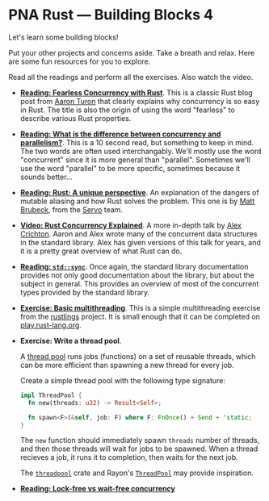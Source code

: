 # PNA Rust &mdash; Building Blocks 4

Let's learn some building blocks!

Put your other projects and concerns aside. Take a breath and relax. Here
are some fun resources for you to explore.

Read all the readings and perform all the exercises. Also watch the video.

- **[Reading: Fearless Concurrency with Rust][f]**. This is a classic Rust blog
  post from [Aaron Turon][at] that clearly explains why concurrency is so easy
  in Rust. The title is also the origin of using the word "fearless" to describe
  various Rust properties.
  
- **[Reading: What is the difference between concurrency and parallelism?][d]**.
  This is a 10 second read, but something to keep in mind. The two words are
  often used interchangably. We'll mostly use the word "concurrent" since it is
  more general than "parallel". Sometimes we'll use the word "parallel" to be
  more specific, sometimes because it sounds better…

- **[Reading: Rust: A unique perspective][ru]**. An explanation of the dangers
  of mutable aliasing and how Rust solves the problem. This one is by [Matt
  Brubeck][mb], from the [Servo] team.

- **[Video: Rust Concurrency Explained][ex]**. A more in-depth talk by [Alex
  Crichton][ac]. Aaron and Alex wrote many of the concurrent data structures in
  the standard library. Alex has given versions of this talk for years, and it
  is a pretty great overview of what Rust can do.

- **[Reading: `std::sync`][ss]**. Once again, the standard library documentation
  provides not only good documentation about the library, but about the subject
  in general. This provides an overview of most of the concurrent types provided
  by the standard library.

- **[Exercise: Basic multithreading][bmt]**. This is a simple multithreading
  exercise from the [rustlings] project. It is small enough that it can be
  completed on [play.rust-lang.org].

- **Exercise: Write a thread pool**.

  A [thread pool] runs jobs (functions) on a set of reusable threads, which can
  be more efficient than spawning a new thread for every job.

  Create a simple thread pool with the following type signature:

  ```rust
  impl ThreadPool {
    fn new(threads: u32) -> Result<Self>;

    fn spawn<F>(&self, job: F) where F: FnOnce() + Send + 'static;
  }
  ```

  The `new` function should immediately spawn `threads` number of threads, and
  then those threads will wait for jobs to be spawned. When a thread recieves a
  job, it runs it to completion, then waits for the next job.

  The [`threadpool`][tp1] crate and Rayon's [`ThreadPool`][tp2] may provide inspiration.

- **[Reading: Lock-free vs wait-free concurrency][lf]**

<!--

TODO

overview of concurrent data structures
code reordering

https://en.wikipedia.org/wiki/Concurrent_data_structure
https://preshing.com/20120625/memory-ordering-at-compile-time/
https://www.cl.cam.ac.uk/~jp622/the_problem_of_programming_language_concurrency_semantics.pdf
https://mtak-blog.github.io/are-we-lock-free-yet

-->

[lf]: https://rethinkdb.com/blog/lock-free-vs-wait-free-concurrency/
[play.rust-lang.org]: https://play.rust-lang.org/
[tp1]: https://docs.rs/threadpool/1.7.1/threadpool/struct.ThreadPool.html
[tp2]: https://docs.rs/rayon/1.0.3/rayon/struct.ThreadPool.html
[thread pool]: https://softwareengineering.stackexchange.com/questions/173575/what-is-a-thread-pool#173581
[ss]: https://doc.rust-lang.org/std/sync/index.html
[Servo]: https://github.com/servo/servo
[mb]: https://github.com/mbrubeck/
[ru]: https://limpet.net/mbrubeck/2019/02/07/rust-a-unique-perspective.html
[ac]: https://github.com/alexcrichton/
[ex]: https://www.youtube.com/watch?v=Dbytx0ivH7Q
[f]: https://blog.rust-lang.org/2015/04/10/Fearless-Concurrency.html
[d]: https://stackoverflow.com/questions/1050222/what-is-the-difference-between-concurrency-and-parallelism#1050257
[at]: https://github.com/aturon
[bmt]: https://github.com/rust-lang/rustlings/blob/master/exercises/threads/threads1.rs
[rustlings]: https://github.com/rust-lang/rustlings/
